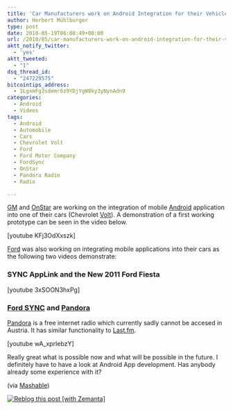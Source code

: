 ```yaml
---
title: 'Car Manufacturers work on Android Integration for their Vehicles – [videos]'
author: Herbert Mühlburger
type: post
date: 2010-05-19T06:08:49+00:00
url: /2010/05/car-manufacturers-work-on-android-integration-for-their-vehicles-videos/
aktt_notify_twitter:
  - 'yes'
aktt_tweeted:
  - "1"
dsq_thread_id:
  - "247229575"
bitcointips_address:
  - 1LgxmFg3sdemr6z9YDjYgW8ky3yNynAdn9
categories:
  - Android
  - Videos
tags:
  - Android
  - Automobile
  - Cars
  - Chevrolet Volt
  - Ford
  - Ford Motor Company
  - FordSync
  - OnStar
  - Pandora Radio
  - Radio

---
```

<a title="GM" href="http://www.gm.com" target="_blank">GM</a> and <a title="OnStar" href="http://www.onstar.com" target="_blank">OnStar</a> are working on the integration of mobile <a title="Android" href="http://www.android.com" target="_blank">Android</a> application into one of their cars (Chevrolet <a title="Chevrolet Volt" href="http://www.chevrolet.com/pages/open/default/future/volt.do" target="_blank">Volt</a>). A demonstration of a first working prototype can be seen in the video below.

[youtube KFj3OdXxszk]

<a title="Ford" href="http://www.ford.com" target="_blank">Ford</a> was also working on integrating mobile applications into their cars as the following two videos demonstrate:

### SYNC AppLink and the New 2011 Ford Fiesta

[youtube 3xSOON3hxPg]

### <a class="zem_slink" title="Ford Sync" rel="wikipedia" href="http://en.wikipedia.org/wiki/Ford_Sync">Ford SYNC</a> and <a class="zem_slink" title="Pandora" rel="homepage" href="http://Pandora.com">Pandora</a>

<a title="Pandora" href="http://www.pandora.com/" target="_blank">Pandora</a> is a free internet radio which currently sadly cannot be accesed in Austria. It has similar functionality to <a title="Last.fm" href="http://last.fm" target="_blank">Last.fm</a>.

[youtube wA_xprIebzY]

Really great what is possible now and what will be possible in the future. I definitely have to have a look at Android App development. Has anybody already some experience with it?

(via <a title="Mashable" href="http://mashable.com" target="_blank">Mashable</a>)

<div class="zemanta-pixie">
  <a class="zemanta-pixie-a" title="Reblog this post [with Zemanta]" href="http://reblog.zemanta.com/zemified/515a3a3c-bdd6-4058-8268-333103264ae7/"><img class="zemanta-pixie-img" src="http://img.zemanta.com/reblog_e.png?x-id=515a3a3c-bdd6-4058-8268-333103264ae7" alt="Reblog this post [with Zemanta]" /></a><span class="zem-script more-related pretty-attribution"></span>
</div>